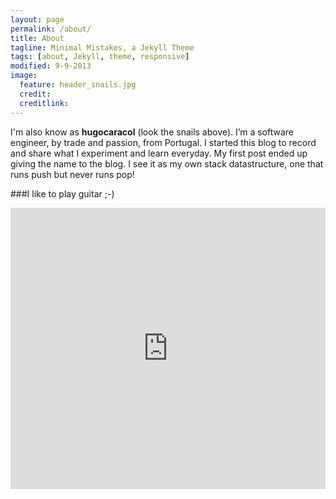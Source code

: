 ```yaml
---
layout: page
permalink: /about/
title: About
tagline: Minimal Mistakes, a Jekyll Theme
tags: [about, Jekyll, theme, responsive]
modified: 9-9-2013
image:
  feature: header_snails.jpg
  credit: 
  creditlink: 
---
```


I'm also know as **hugocaracol** (look the snails above). 
I’m a software engineer, by trade and passion, from Portugal.
I started this blog to record and share what I experiment and learn everyday.
My first post ended up giving the name to the blog. I see it as my own stack datastructure, one that runs push but never runs pop!

###I like to play guitar ;-)

<iframe width="100%" height="450" scrolling="no" frameborder="no" src="https://w.soundcloud.com/player/?url=http%3A%2F%2Fapi.soundcloud.com%2Fplaylists%2F3784291"></iframe>

